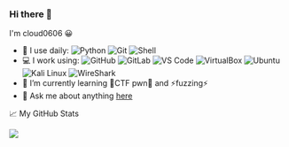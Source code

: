 ### Hi there 👋

I'm cloud0606 😀

- 🚀 I use daily:
  ![Python](https://img.shields.io/badge/-Python-8fcfd1?style=plastic&logo=Python)
  ![Git](https://img.shields.io/badge/-Git-black?style=plastic&logo=git)
  ![Shell](https://img.shields.io/badge/-Shell-blasck?style=plastic&logo=Shell)
- 💻 I work using:
  ![GitHub](https://img.shields.io/badge/-GitHub-181717?style=plastic&logo=github)
  ![GitLab](https://img.shields.io/badge/-GitLab-FCA121?style=plastic&logo=gitlab)
  ![VS Code](https://img.shields.io/badge/-VS%20Code-007ACC?style=plastic&logo=visual-studio-code)
  ![VirtualBox](https://img.shields.io/badge/virtualbx-183A61?style=plastic&logo=VirtualBox)
  ![Ubuntu](https://img.shields.io/badge/Ubuntu-E95420?style=plastic&logo=Ubuntu)
  ![Kali Linux](https://img.shields.io/badge/Kali_Linux-557C94?style=plastic&logo=Kali-Linux)
  ![WireShark](https://img.shields.io/badge/WireShark-679A7?style=plastic&logo=WireShark)
- 🌱 I’m currently learning 🧐CTF pwn🧐 and ⚡fuzzing⚡ 
- 💬 Ask me about anything [here](https://github.com/cloud0606/cloud0606/issues)

📈 My GitHub Stats

![](https://github-readme-stats.vercel.app/api?username=cloud0606)


<!--
**cloud0606/cloud0606** is a ✨ _special_ ✨ repository because its `README.md` (this file) appears on your GitHub profile.

- 👯 I’m looking to collaborate on ...
- 🤔 I’m looking for help with ...
- 💬 Ask me about ...
- 📫 How to reach me: ...
- 😄 Pronouns: ...
- ⚡ Fun fact: ...
-->
